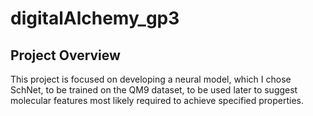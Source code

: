 # digitalAlchemy_gp3

## Project Overview
This project is focused on developing a neural model, which I chose SchNet, to be trained on the QM9 dataset, to be used later to suggest molecular features most likely required to achieve specified properties.
